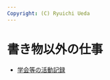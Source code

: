 ```yaml
---
Copyright: (C) Ryuichi Ueda
---
```



# 書き物以外の仕事
<ul><li>
<a href="/?page=01746" title="学会等の活動記録">学会等の活動記録</a>
</li></ul>
